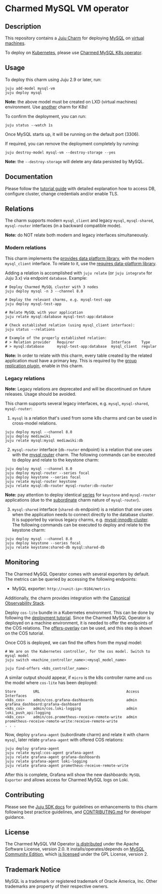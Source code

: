 # Charmed MySQL VM operator

## Description

This repository contains a [Juju Charm](https://charmhub.io/mysql) for deploying [MySQL](https://www.mysql.com/) on [virtual machines](https://ubuntu.com/lxd).

To deploy on [Kubernetes](https://microk8s.io/), please use [Charmed MySQL K8s operator](https://charmhub.io/mysql-k8s).

## Usage

To deploy this charm using Juju 2.9 or later, run:

```shell
juju add-model mysql-vm
juju deploy mysql
```

**Note:** the above model must be created on LXD (virtual machines) environment. Use [another](https://charmhub.io/mysql-k8s) charm for K8s!

To confirm the deployment, you can run:

```shell
juju status --watch 1s
```

Once MySQL starts up, it will be running on the default port (3306).

If required, you can remove the deployment completely by running:

```shell
juju destroy-model mysql-vm --destroy-storage --yes
```

**Note:** the `--destroy-storage` will delete any data persisted by MySQL.

## Documentation

Please follow the [tutorial guide](https://discourse.charmhub.io/t/charmed-mysql-tutorial/8623) with detailed explanation how to access DB, configure cluster, change credentials and/or enable TLS.

## Relations

The charm supports modern `mysql_client` and legacy `mysql`, `mysql-shared`, `mysql-router` interfaces (in a backward compatible mode).

**Note:** do NOT relate both modern and legacy interfaces simultaneously.


### Modern relations

This charm implements the [provides data platform library](https://charmhub.io/data-platform-libs/libraries/database_provides), with the modern `mysql_client` interface.
To relate to it, use the [requires data-platform library](https://charmhub.io/data-platform-libs/libraries/database_requires).

Adding a relation is accomplished with `juju relate` (or `juju integrate` for Juju 3.x) via endpoint `database`. Example:

```shell
# Deploy Charmed MySQL cluster with 3 nodes
juju deploy mysql -n 3 --channel 8.0

# Deploy the relevant charms, e.g. mysql-test-app
juju deploy mysql-test-app

# Relate MySQL with your application
juju relate mysql:database mysql-test-app:database

# Check established relation (using mysql_client interface):
juju status --relations

# Example of the properly established relation:
# > Relation provider   Requirer                 Interface     Type
# > mysql:database      mysql-test-app:database  mysql_client  regular
```

**Note:** In order to relate with this charm, every table created by the related application must have a primary key. This is required by the [group replication plugin](https://dev.mysql.com/doc/refman/5.7/en/group-replication-requirements.html), enable in this charm.


### Legacy relations

**Note:** Legacy relations are deprecated and will be discontinued on future releases. Usage should be avoided.

This charm supports several legacy interfaces, e.g. `mysql`, `mysql-shared`, `mysql-router`:

1. `mysql` is a relation that's used from some k8s charms and can be used in cross-model relations.

```shell
juju deploy mysql --channel 8.0
juju deploy mediawiki
juju relate mysql:mysql mediawiki:db
```

2. `mysql-router` interface (`db-router` endpoint) is a relation that one uses with the [mysql router](https://charmhub.io/mysql-router) charm. The following commands can be executed to deploy and relate to the keystone charm:

```shell
juju deploy mysql --channel 8.0
juju deploy mysql-router --series focal
juju deploy keystone --series focal
juju relate mysql-router keystone
juju relate mysql:db-router mysql-router:db-router
```

**Note:** pay attention to deploy identical [series](https://juju.is/docs/olm/deploy-an-application-with-a-specific-series) for `keystone` and `mysql-router` applications (due to the [subordinate](https://juju.is/docs/sdk/charm-types#heading--subordinate-charms) charm nature of `mysql-router`).

3. `mysql-shared` interface (`shared-db` endpoint) is a relation that one uses when the application needs to connect directly to the database cluster.
It is supported by various legacy charms, e.g. [mysql-innodb-cluster](https://charmhub.io/mysql-innodb-cluster).
The following commands can be executed to deploy and relate to the keystone charm:

```shell
juju deploy mysql --channel 8.0
juju deploy keystone --series focal
juju relate keystone:shared-db mysql:shared-db
```

## Monitoring

The Charmed MySQL Operator comes with several exporters by default. The metrics can be queried by accessing the following endpoints:

- MySQL exporter: `http://<unit-ip>:9104/metrics`

Additionally, the charm provides integration with the [Canonical Observability Stack](https://charmhub.io/topics/canonical-observability-stack).

Deploy `cos-lite` bundle in a Kubernetes environment. This can be done by following the [deployment tutorial](https://charmhub.io/topics/canonical-observability-stack/tutorials/install-microk8s). Since the Charmed MySQL Operator is deployed on a machine environment, it is needed to offer the endpoints of the COS relations. The [offers-overlay](https://github.com/canonical/cos-lite-bundle/blob/main/overlays/offers-overlay.yaml) can be used, and this step is shown on the COS tutorial.

Once COS is deployed, we can find the offers from the mysql model:
```shell
# We are on the Kubernetes controller, for the cos model. Switch to mysql model
juju switch <machine_controller_name>:<mysql_model_name>

juju find-offers <k8s_controller_name>:
```

A similar output should appear, if `micro` is the k8s controller name and `cos` the model where `cos-lite` has been deployed:
```
Store        URL                                        Access  Interfaces
<k8s_cos>    admin/cos.grafana-dashboards               admin   grafana_dashboard:grafana-dashboard
<k8s_cos>    admin/cos.loki-logging                     admin   loki_push_api:logging
<k8s_cos>    admin/cos.prometheus-receive-remote-write  admin   prometheus-receive-remote-write:receive-remote-write
. . .
```

Now, deploy `grafana-agent` (subordinate charm) and relate it with charm `mysql`, later relate `grafana-agent` with offered COS relations:
```shell
juju deploy grafana-agent
juju relate mysql:cos-agent grafana-agent
juju relate grafana-agent grafana-dashboards
juju relate grafana-agent loki-logging
juju relate grafana-agent prometheus-receive-remote-write
```

After this is complete, Grafana will show the new dashboards: `MySQL Exporter` and allows access for Charmed MySQL logs on Loki.


## Contributing

Please see the [Juju SDK docs](https://juju.is/docs/sdk) for guidelines on enhancements to this
charm following best practice guidelines, and [CONTRIBUTING.md](https://github.com/canonical/mysql-operator/blob/main/CONTRIBUTING.md) for developer guidance.

## License
The Charmed MySQL VM Operator [is distributed](https://github.com/canonical/mysql-operator/blob/main/LICENSE) under the Apache Software License, version 2.0.
It installs/operates/depends on [MySQL Community Edition](https://github.com/mysql/mysql-server), which [is licensed](https://github.com/mysql/mysql-server/blob/8.0/LICENSE) under the GPL License, version 2.

## Trademark Notice
MySQL is a trademark or registered trademark of Oracle America, Inc.
Other trademarks are property of their respective owners.
